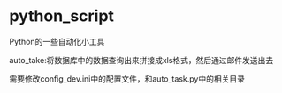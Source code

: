 # python_script
Python的一些自动化小工具

auto_take:将数据库中的数据查询出来拼接成xls格式，然后通过邮件发送出去

需要修改config_dev.ini中的配置文件，和auto_task.py中的相关目录
